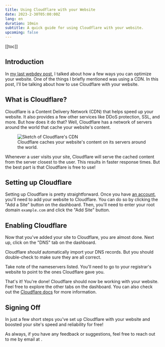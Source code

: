 ```yaml
---
title: Using Cloudflare with your Website
date: 2023-2-30T05:00:00Z
lang: en
duration: 10min
subtitle: A quick guide for using Cloudflare with your website.
upcoming: false
---
```


[[toc]]

## Introduction

In [my last webdev post](/posts/web-optimization), I talked about how a few ways you can optimize your website. One of the things I briefly mentioned was using a CDN. In this post, I'll be talking about how to use Cloudflare with your website.

## What is Cloudflare?

Cloudflare is a Content Delivery Network (CDN) that helps speed up your website. It also provides a few other services like DDoS protection, SSL, and more. But how does it do that? Well, Cloudflare has a network of servers around the world that cache your website's content.

<figure>
  <img src="/assets/posts/using-cloudflare/with-cloudflare.png" alt="Sketch of Cloudflare's CDN" rounded-lg dark:invert />
  <figcaption class="caption">Cloudflare caches your website's content on its servers around the world.</figcaption>
</figure>

Whenever a user visits your site, Cloudflare will serve the cached content from the server closest to the user. This results in faster response times. But the best part is that Cloudflare is free to use!

## Setting up Cloudflare

Setting up Cloudflare is pretty straightforward. Once you have [an account](https://dash.cloudflare.com/sign-up), you'll need to add your website to Cloudflare. You can do so by clicking the "Add a Site" button on the dashboard. Then, you'll need to enter your root domain `example.com` and click the "Add Site" button.

## Enabling Cloudflare

Now that you've added your site to Cloudflare, you are almost done. Next up, click on the "DNS" tab on the dashboard.

Cloudflare _should_ automatically import your DNS records. But you should double-check to make sure they are all correct.

Take note of the nameservers listed. You'll need to go to your registrar's website to point to the ones Cloudflare gave you.

That's it! You're done! Cloudflare should now be working with your website. Feel free to explore the other tabs on the dashboard. You can also check out the [Cloudflare docs](https://support.cloudflare.com/hc/en-us/articles/201720164-Step-2-Create-a-Cloudflare-account-and-add-a-website) for more information.

## Signing Off

In just a few short steps you've set up Cloudflare with your website and boosted your site's speed and reliability for free!

As always, if you have any feedback or suggestions, feel free to reach out to me by email at <EmailLink to="adibarra00@gmail.com" />.

